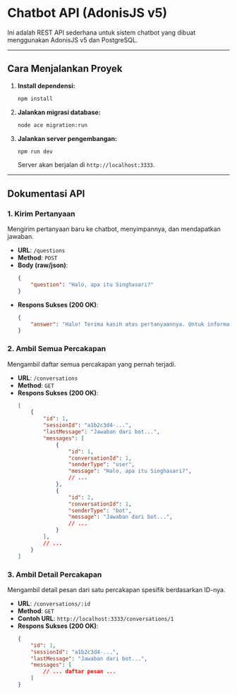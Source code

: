# Chatbot API (AdonisJS v5)

Ini adalah REST API sederhana untuk sistem chatbot yang dibuat menggunakan AdonisJS v5 dan PostgreSQL.

---

## Cara Menjalankan Proyek

1.  **Install dependensi:**
    ```bash
    npm install
    ```
2.  **Jalankan migrasi database:**
    ```bash
    node ace migration:run
    ```
3.  **Jalankan server pengembangan:**
    ```bash
    npm run dev
    ```
    Server akan berjalan di `http://localhost:3333`.

---

## Dokumentasi API

### 1. Kirim Pertanyaan

Mengirim pertanyaan baru ke chatbot, menyimpannya, dan mendapatkan jawaban.

-   **URL**: `/questions`
-   **Method**: `POST`
-   **Body (raw/json)**:
    ```json
    {
        "question": "Halo, apa itu Singhasari?"
    }
    ```
-   **Respons Sukses (200 OK)**:
    ```json
    {
        "answer": "Halo! Terima kasih atas pertanyaannya. Untuk informasi lebih lanjut..."
    }
    ```

### 2. Ambil Semua Percakapan

Mengambil daftar semua percakapan yang pernah terjadi.

-   **URL**: `/conversations`
-   **Method**: `GET`
-   **Respons Sukses (200 OK)**:
    ```json
    [
        {
            "id": 1,
            "sessionId": "a1b2c3d4-...",
            "lastMessage": "Jawaban dari bot...",
            "messages": [
                {
                    "id": 1,
                    "conversationId": 1,
                    "senderType": "user",
                    "message": "Halo, apa itu Singhasari?",
                    // ...
                },
                {
                    "id": 2,
                    "conversationId": 1,
                    "senderType": "bot",
                    "message": "Jawaban dari bot...",
                    // ...
                }
            ],
            // ...
        }
    ]
    ```

### 3. Ambil Detail Percakapan

Mengambil detail pesan dari satu percakapan spesifik berdasarkan ID-nya.

-   **URL**: `/conversations/:id`
-   **Method**: `GET`
-   **Contoh URL**: `http://localhost:3333/conversations/1`
-   **Respons Sukses (200 OK)**:
    ```json
    {
        "id": 1,
        "sessionId": "a1b2c3d4-...",
        "lastMessage": "Jawaban dari bot...",
        "messages": [
            // ... daftar pesan ...
        ]
    }
    ```